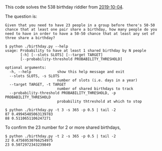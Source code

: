 
This code solves the 538 birthday riddler from [2019-10-04](https://fivethirtyeight.com/features/who-wants-to-be-a-riddler-millionaire/). 

The question is:

```
Given that you need to have 23 people in a group before there's 50-50 chance that at least one pair share a birthday, how many people do you need to have in order to have a 50-50 chance that at least any set of three share a birthday? 
```

```
$ python ./birthday.py --help
usage: Probability to have at least 1 shared birthday by N people
       [-h] [--slots SLOTS] [--target TARGET]
       [--probability-threshold PROBABILITY_THRESHOLD]

optional arguments:
  -h, --help            show this help message and exit
  --slots SLOTS, -s SLOTS
                        number of slots (i.e. days in a year)
  --target TARGET, -t TARGET
                        number of shared birthdays to track
  --probability-threshold PROBABILITY_THRESHOLD, -p PROBABILITY_THRESHOLD
                        probability thtreshold at which to stop
```

```
$ python ./birthday.py -t 3 -s 365 -p 0.5 | tail -2
87 0.49945485063139783
88 0.5110651106247271
```

To confirm the 23 number for 2 or more shared birthdays, 

```
$ python ./birthday.py -t 2 -s 365 -p 0.5 | tail -2
22 0.47569530766254975
23 0.5072972343239849
```

